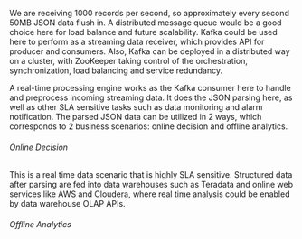 We are receiving 1000 records per second, so approximately every second 50MB JSON data flush in. A distributed message queue would be a good choice here for load balance and future scalability.
Kafka could be used here to perform as a streaming data receiver, which provides API for producer and consumers. Also, Kafka can be deployed in a distributed way on a cluster, with ZooKeeper taking control of the orchestration, synchronization, load balancing and service redundancy.

A real-time processing engine works as the Kafka consumer here to handle and preprocess incoming streaming data. It does the JSON parsing here, as well as other SLA sensitive tasks such as data monitoring and alarm notification.
The parsed JSON data can be utilized in 2 ways, which corresponds to 2 business scenarios: online decision and offline analytics.

###### Online Decision

This is a real time data scenario that is highly SLA sensitive. Structured data after parsing are fed into data warehouses such as Teradata and online web services like AWS and Cloudera, where real time analysis could be enabled by data warehouse OLAP APIs.

###### Offline Analytics




